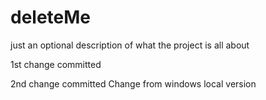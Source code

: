 # deleteMe
just an optional description of what the project is all about

1st change committed

2nd change committed
Change from windows local version

